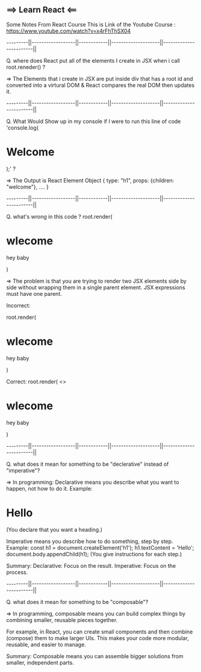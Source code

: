 ## ==> Learn React <==

Some Notes From React Course
This is Link of the Youtube Course : https://www.youtube.com/watch?v=x4rFhThSX04

---------||------------------||------------||--------------------||------------------------||

Q. where does React put all of the elements I create in JSX when i call root.reneder() ?

=> The Elements that i create in JSX are put inside div that has a root id and
converted into a virtural DOM & React compares the real DOM then updates it.

---------||------------------||------------||--------------------||------------------------||

Q. What Would Show up in my console if I were to run this line of code 'console.log(<h1>Welcome</h1>);' ?

=> The Output is React Element Object
{
type: "h1",
props: {children: "welcome"},
....
}

---------||------------------||------------||--------------------||------------------------||

Q. what's wrong in this code ? root.render(<h1>wlecome</h1> <p>hey baby</p>)

=> The problem is that you are trying to render two JSX elements
side by side without wrapping them in a single parent element. JSX expressions must have one parent.

Incorrect:

root.render(<h1>wlecome</h1> <p>hey baby</p>)

Correct:
root.render(
<>

<h1>wlecome</h1>
<p>hey baby</p>
</>
)

---------||------------------||------------||--------------------||------------------------||

Q. what does it mean for something to be "declerative" instead of "imperative"?

=> In programming:
Declarative means you describe what you want to happen, not how to do it.
Example: <h1>Hello</h1> (You declare that you want a heading.)

Imperative means you describe how to do something, step by step.
Example:
const h1 = document.createElement('h1');
h1.textContent = 'Hello';
document.body.appendChild(h1);
(You give instructions for each step.)

Summary:
Declarative: Focus on the result.
Imperative: Focus on the process.

---------||------------------||------------||--------------------||------------------------||

Q. what does it mean for something to be "composable"?

=> In programming, composable means you can build complex things by combining smaller,
reusable pieces together.

For example, in React, you can create small components and then combine (compose) them to make larger UIs.
This makes your code more modular, reusable, and easier to manage.

Summary:
Composable means you can assemble bigger solutions from smaller, independent parts.
